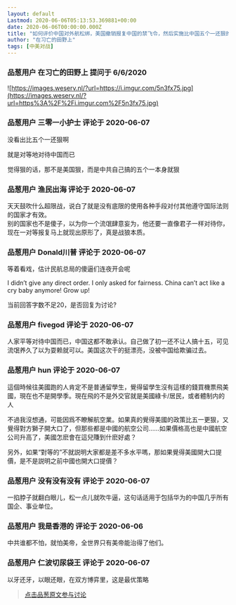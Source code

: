 ```yaml
---
layout: default
Lastmod: 2020-06-06T05:13:53.369881+00:00
date: 2020-06-06T00:00:00.000Z
title: "如何评价中国对外航松绑，美国撤销报复中国的禁飞令，然后实施比中国五个一还狠的政策反制中国航空公司？"
author: "在习亡的田野上"
tags: [中美对战]
---
```



### 品葱用户 **在习亡的田野上** 提问于 6/6/2020
    
![https://images.weserv.nl/?url=https://i.imgur.com/5n3fx75.jpg](https://images.weserv.nl/?url=https%3A%2F%2Fi.imgur.com%2F5n3fx75.jpg)
    
                

### 品葱用户 **三零一小护士** 评论于 2020-06-07
        
没看出比五个一还狠啊  
  
就是对等地对待中国而已  
  
觉得狠的话，那不是美国狠，而是中共自己搞的五个一本身就狠
        
                

### 品葱用户 **渔民出海** 评论于 2020-06-07
        
天天鼓吹什么超限战，说白了就是没有底限的使用各种手段对付其他遵守国际法则的国家才有效。  
别的国家也不是傻子，以为你一个流氓肆意妄为，他还要一直像君子一样对待你，现在一对等报复马上就现出原形了，真是战狼本质。
        
                

### 品葱用户 **Donald川普** 评论于 2020-06-07
        
等着看戏，估计民航总局的傻逼们连夜开会呢  
  
I didn’t give any direct order. I only asked for fairness. China can’t act like a cry baby anymore! Grow up!  
  
当前回答字数不足20，是否回复为讨论?
        
                

### 品葱用户 **fivegod** 评论于 2020-06-07
        
人家平等对待中国而已，中国这都不敢承认。自己做了初一还不让人搞十五，可见流氓养久了以为耍赖就可以。美国这次干的挺漂亮，没被中国给欺骗过去。
        
                

### 品葱用户 **hun** 评论于 2020-06-07
        
這個時候往美國跑的人肯定不是普通留學生，覺得留學生沒有這樣的錢買機票飛美國，現在也不是開學季。現在飛的不是外交官就是美國綠卡/居民，或者體制内的人  
  
不過我沒想通，可能因爲不瞭解航空業。如果真的覺得美國的政策比五一更狠，又覺得對方獅子開大口了，但那些都是中國的航空公司……如果價格高也是中國航空公司升高了，美國怎麽會在這兒賺到什麽好處？  
  
另外，如果“對等的”不就説明大家都是差不多水平嗎，那如果覺得美國開大口提價，是不是説明之前中國也開大口提價？
        
                

### 品葱用户 **没有没有没有** 评论于 2020-06-07
        
一掐脖子就翻白眼儿，松一点儿就吹牛逼，这句话适用于包括华为的中国几乎所有国企、事业单位。
        
                

### 品葱用户 **我是香港的** 评论于 2020-06-06
        
中共谁都不怕，就怕美帝，全世界只有美帝能治得了他们。
        
                

### 品葱用户 **仁波切尿袋王** 评论于 2020-06-07
        
以牙还牙，以眼还眼，在双方博弈里，这是最优策略
        
                





> [点击品葱原文参与讨论](https://pincong.rocks/question/26832?warning)

